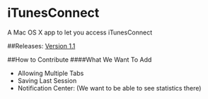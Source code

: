 # iTunesConnect
A Mac OS X app to let you access iTunesConnect

##Releases:
[Version 1.1](https://github.com/ronakdev/itunesconnect/releases)

##How to Contribute
####What We Want To Add
- Allowing Multiple Tabs
- Saving Last Session
- Notification Center: (We want to be able to see statistics there)
